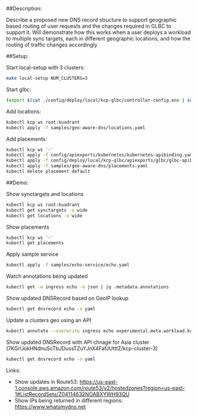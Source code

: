 
##Description:

Describe a proposed new DNS record structure to support geographic based routing of user requests and the changes required in GLBC to support it.
Will demonstrate how this works when a user deploys a workload to multiple sync targets, each in different geographic locations, and how the routing of traffic changes accordingly


##Setup:

Start local-setup with 3 clusters:

```bash
make local-setup NUM_CLUSTERS=3
```

Start glbc:

```bash
(export $(cat ./config/deploy/local/kcp-glbc/controller-config.env | xargs) && export $(cat ./config/deploy/local/kcp-glbc/aws-credentials.env | xargs) && KUBECONFIG=./tmp/kcp.kubeconfig ./bin/kcp-glbc --zap-log-level=3)
```

Add locations:
```bash
kubectl kcp ws root:kuadrant
kubectl apply -f samples/geo-aware-dns/locations.yaml
```

Add placements:
```bash
kubectl kcp ws '~' 
kubectl apply -f config/apiexports/kubernetes/kubernetes-apibinding.yaml
kubectl apply -f config/deploy/local/kcp-glbc/apiexports/glbc/glbc-apibinding.yaml
kubectl apply -f samples/geo-aware-dns/placements.yaml
kubectl delete placement default
```

##Demo:

Show synctargets and locations
```bash
kubectl kcp ws root:kuadrant
kubectl get synctargets -o wide
kubectl get locations -o wide
```

Show placements
```bash
kubectl kcp ws '~'
kubectl get placements
```

Apply sample service
```bash
kubectl apply -f samples/echo-service/echo.yaml
```

Watch annotations being updated
```bash
kubectl get -w ingress echo -o json | jq .metadata.annotations
```

Show updated DNSRecord based on GeoIP lookup
```bash
kubectl get dnsrecord echo -o yaml
```

Update a clusters geo using an API
```bash
kubectl annotate --overwrite ingress echo experimental.meta.workload.kcp.dev/7KGrUokHNdnuScTbJDussTZuYJnX4FafJUtttZ='{"geo":{"continent_code":"NA"}}'
```

Show updated DNSRecord with API chnage for Asia cluster (7KGrUokHNdnuScTbJDussTZuYJnX4FafJUtttZ/kcp-cluster-3)
```bash
kubectl get dnsrecord echo -o yaml
```

Links:

* Show updates in Route53: https://us-east-1.console.aws.amazon.com/route53/v2/hostedzones?region=us-east-1#ListRecordSets/Z04114632NOABXYWH93QU
* Show IPs being returned in different regions: https://www.whatsmydns.net
